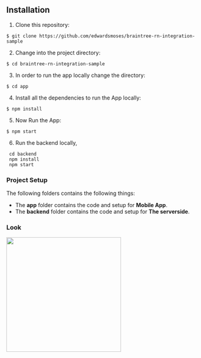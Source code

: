 ## Installation

1. Clone this repository:
  
  ```
  $ git clone https://github.com/edwardsmoses/braintree-rn-integration-sample
  ```
  
2. Change into the project directory:
  
  ```
  $ cd braintree-rn-integration-sample
  ```
  
3. In order to run the app locally change the directory:
  
  ```
  $ cd app
  ```
  
4. Install all the dependencies to run the App locally:
  
  ```
  $ npm install
  ```
  
5. Now Run the App:
  
  ```
  $ npm start
  ```

6. Run the backend locally, 
  
  ```
   cd backend
   npm install 
   npm start
   ```
   
   
   
### Project Setup
 
The following folders contains the following things:
- The **app** folder contains the code and setup for **Mobile App**.
- The **backend** folder contains the code and setup for **The serverside**.


### Look 
<img src="https://user-images.githubusercontent.com/19548998/182822484-49b19ae7-62fb-4e80-b827-591ff8072fbf.png" style="width: 300px" />


